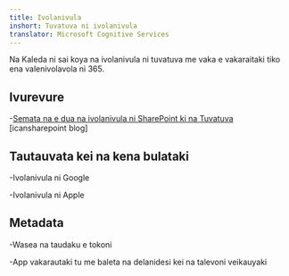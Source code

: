 ```yaml
---
title: Ivolanivula
inshort: Tuvatuva ni ivolanivula
translator: Microsoft Cognitive Services
---
```


Na Kaleda ni sai koya na ivolanivula ni tuvatuva me vaka e vakaraitaki tiko ena valenivolavola ni 365.

Ivurevure
---------

-[Semata na e dua na ivolanivula ni SharePoint ki na
    Tuvatuva](http://icsh.pt/SPandOutlook) \[icansharepoint blog\]

Tautauvata kei na kena bulataki
--------------------

-Ivolanivula ni Google

-Ivolanivula ni Apple

Metadata
--------

-Wasea na taudaku e tokoni

-App vakarautaki tu me baleta na delanidesi kei na talevoni veikauyaki

